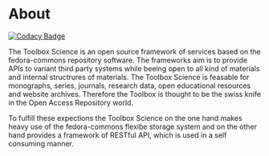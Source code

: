 # About #

[![Codacy Badge](https://app.codacy.com/project/badge/Grade/2edbb771373c4c308e3affb75968071c)](https://www.codacy.com/gh/hbz/to.science.core/dashboard?utm_source=github.com&amp;utm_medium=referral&amp;utm_content=hbz/to.science.core&amp;utm_campaign=Badge_Grade)

The Toolbox Science is an open source framework of services based on the fedora-commons repository software. 
The frameworks aim is to provide APIs to variant third party systems while beeing open to all kind of materials 
and internal structrures of materials. The Toolbox Science is feasable for monographs, series, journals, research 
data, open educational resources and website archives. 
Therefore the Toolbox is thought to be the swiss knife in the Open Access Repository world. 

To fulfill these expections the Toolbox Science on the one hand makes heavy use of the fedora-commons flexibe 
storage system and on the other hand provides a framework of RESTful API, which is used in a self consuming manner.    
